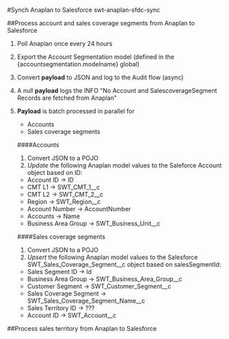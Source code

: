 #Synch Anaplan to Salesforce
    swt-anaplan-sfdc-sync

##Process account and sales coverage segments from Anaplan to Salesforce
  
1. Poll Anaplan once every 24 hours
1. Export the Account Segmentation model (defined in the {accountsegmentation.modelname} global)
1. Convert **payload** to JSON and log to the Audit flow (async)
1. A null **payload** logs the INFO "No Account and SalescoverageSegment Records are fetched from Anaplan"
1. **Payload** is batch processed in parallel for  
   * Accounts  
   * Sales coverage segments  

   ####Accounts
   1.   Convert JSON to a POJO
   1.   *Update* the following Anaplan model values to the Saleforce Account object based on ID:
      * Account ID -> ID
      * CMT L1 -> SWT_CMT_1__c
      * CMT L2 -> SWT_CMT_2__c
      * Region -> SWT_Region__c
      * Account Number -> AccountNumber
      * Accounts -> Name
      * Business Area Group -> SWT_Business_Unit__c
  
   ####Sales coverage segments
   1.   Convert JSON to a POJO
   1.   *Upsert* the following Anaplan model values to the Salesforce SWT_Sales_Coverage_Segment__c object based on salesSegmentId:
      * Sales Segment ID -> Id
      * Business Area Group -> SWT_Business_Area_Group__c
      * Customer Segment -> SWT_Customer_Segment__c
      * Sales Coverage Segment -> SWT_Sales_Coverage_Segment_Name__c
      * Sales Territory ID -> ???
      * Account ID -> SWT_Account__c
  
##Process sales territory from Anaplan to Salesforce

